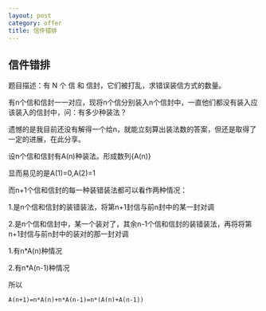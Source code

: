 ```yaml
---
layout: post
category: offer
title: 信件错排
---
```


## 信件错排
题目描述：有 N 个 信 和 信封，它们被打乱，求错误装信方式的数量。

有n个信和信封一一对应，现将n个信分别装入n个信封中，一直他们都没有装入应该装入的信封中，问：有多少种装法？

遗憾的是我目前还没有解得一个给n，就能立刻算出装法数的答案，但还是取得了一定的进展，在此分享。

设n个信和信封有A(n)种装法。形成数列{A(n)}

显而易见的是A(1)=0,A(2)=1

而n+1个信和信封的每一种装错装法都可以看作两种情况：

1.是n个信和信封的装错装法，将第n+1封信与前n封中的某一封对调

2.是n个信和信封中，某一个装对了，其余n-1个信和信封的装错装法，再将将第n+1封信与前n封中的装对的那一封对调

1.有n*A(n)种情况

2.有n*A(n-1)种情况

所以

    A(n+1)=n*A(n)+n*A(n-1)=n*(A(n)+A(n-1))

